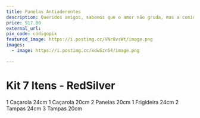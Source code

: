 ```yaml
---
title: Panelas Antiaderentes
description: Queridos amigos, sabemos que o amor não gruda, mas a comida sim! Um conjunto de panelas antiaderentes garantiria que nossos jantares românticos não terminassem com um teste de paciência para desgrudar arroz do fundo. Ajude-nos a cozinhar com mais amor e menos esforço (e menos palha de aço também!)!
price: 917.00
external_url: 
pix_code: códigopix
featured_image: https://i.postimg.cc/VNr8vsWt/image.png
images:
  - image: https://i.postimg.cc/xdwSzr64/image.png
   
---
```

# Kit 7 Itens - RedSilver

1 Caçarola 24cm
1 Caçarola 20cm
2 Panelas 20cm
1 Frigideira 24cm
2 Tampas 24cm
3 Tampas 20cm